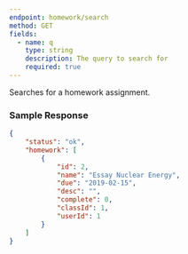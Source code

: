 ```yaml
---
endpoint: homework/search
method: GET
fields:
  - name: q
    type: string
    description: The query to search for
    required: true
---
```


Searches for a homework assignment.

### Sample Response
```json
{
	"status": "ok",
	"homework": [
		{
			"id": 2,
			"name": "Essay Nuclear Energy",
			"due": "2019-02-15",
			"desc": "",
			"complete": 0,
			"classId": 1,
			"userId": 1
		}
	]
}
```